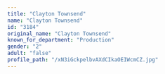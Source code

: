 ```yaml
---
title: "Clayton Townsend"
name: "Clayton Townsend"
id: "3184"
original_name: "Clayton Townsend"
known_for_department: "Production"
gender: "2"
adult: "false"
profile_path: "/xN3iGckpelbvAXdCIkaOEIWcmCZ.jpg"
---
```

